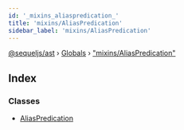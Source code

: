 ```yaml
---
id: '_mixins_aliaspredication_'
title: 'mixins/AliasPredication'
sidebar_label: 'mixins/AliasPredication'
---
```


[@sequeljs/ast](../index.md) › [Globals](../globals.md) ›
["mixins/AliasPredication"](_mixins_aliaspredication_.md)

## Index

### Classes

- [AliasPredication](../classes/_mixins_aliaspredication_.aliaspredication.md)
